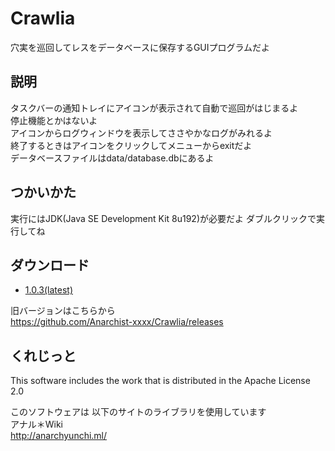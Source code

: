 # Crawlia
穴実を巡回してレスをデータベースに保存するGUIプログラムだよ 

## 説明
タスクバーの通知トレイにアイコンが表示されて自動で巡回がはじまるよ  
停止機能とかはないよ  
アイコンからログウィンドウを表示してささやかなログがみれるよ  
終了するときはアイコンをクリックしてメニューからexitだよ  
データベースファイルはdata/database.dbにあるよ  

## つかいかた
実行にはJDK(Java SE Development Kit 8u192)が必要だよ
ダブルクリックで実行してね

## ダウンロード
- [1.0.3(latest)](https://github.com/Anarchist-xxxx/Crawlia/releases/download/1.0.3/Crawlia-1.0.3.jar)

旧バージョンはこちらから  
https://github.com/Anarchist-xxxx/Crawlia/releases

## くれじっと
This software includes the work that is distributed in the Apache License 2.0

このソフトウェアは  以下のサイトのライブラリを使用しています  
アナル＊Wiki  
http://anarchyunchi.ml/  
